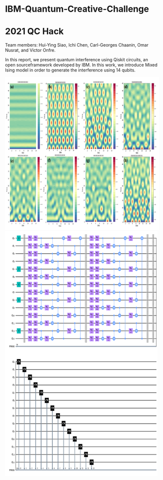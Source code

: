 # IBM-Quantum-Creative-Challenge
# 2021 QC Hack  
Team members: Hui-Ying Siao, Ichi Chen, Carl-Georges Chaanin, Omar Nusrat, and Victor Onfre.   

In this report, we present quantum interference using Qiskit circuits, an open sourceframework developed by IBM. In this work, we introduce Mixed Ising model in order to generate the interference using 14 qubits.

<img src="/images/maps.png" width="800" height="500">  

<img src="/images/ckt.png" width="500" height="800">  
